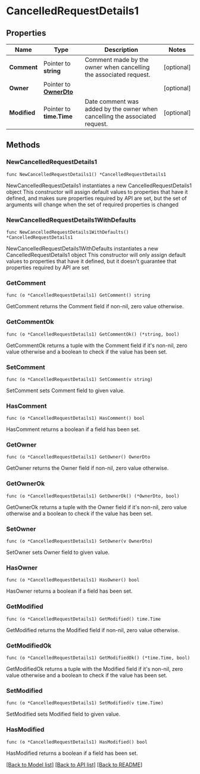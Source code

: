# CancelledRequestDetails1

## Properties

Name | Type | Description | Notes
------------ | ------------- | ------------- | -------------
**Comment** | Pointer to **string** | Comment made by the owner when cancelling the associated request. | [optional] 
**Owner** | Pointer to [**OwnerDto**](OwnerDto.md) |  | [optional] 
**Modified** | Pointer to **time.Time** | Date comment was added by the owner when cancelling the associated request. | [optional] 

## Methods

### NewCancelledRequestDetails1

`func NewCancelledRequestDetails1() *CancelledRequestDetails1`

NewCancelledRequestDetails1 instantiates a new CancelledRequestDetails1 object
This constructor will assign default values to properties that have it defined,
and makes sure properties required by API are set, but the set of arguments
will change when the set of required properties is changed

### NewCancelledRequestDetails1WithDefaults

`func NewCancelledRequestDetails1WithDefaults() *CancelledRequestDetails1`

NewCancelledRequestDetails1WithDefaults instantiates a new CancelledRequestDetails1 object
This constructor will only assign default values to properties that have it defined,
but it doesn't guarantee that properties required by API are set

### GetComment

`func (o *CancelledRequestDetails1) GetComment() string`

GetComment returns the Comment field if non-nil, zero value otherwise.

### GetCommentOk

`func (o *CancelledRequestDetails1) GetCommentOk() (*string, bool)`

GetCommentOk returns a tuple with the Comment field if it's non-nil, zero value otherwise
and a boolean to check if the value has been set.

### SetComment

`func (o *CancelledRequestDetails1) SetComment(v string)`

SetComment sets Comment field to given value.

### HasComment

`func (o *CancelledRequestDetails1) HasComment() bool`

HasComment returns a boolean if a field has been set.

### GetOwner

`func (o *CancelledRequestDetails1) GetOwner() OwnerDto`

GetOwner returns the Owner field if non-nil, zero value otherwise.

### GetOwnerOk

`func (o *CancelledRequestDetails1) GetOwnerOk() (*OwnerDto, bool)`

GetOwnerOk returns a tuple with the Owner field if it's non-nil, zero value otherwise
and a boolean to check if the value has been set.

### SetOwner

`func (o *CancelledRequestDetails1) SetOwner(v OwnerDto)`

SetOwner sets Owner field to given value.

### HasOwner

`func (o *CancelledRequestDetails1) HasOwner() bool`

HasOwner returns a boolean if a field has been set.

### GetModified

`func (o *CancelledRequestDetails1) GetModified() time.Time`

GetModified returns the Modified field if non-nil, zero value otherwise.

### GetModifiedOk

`func (o *CancelledRequestDetails1) GetModifiedOk() (*time.Time, bool)`

GetModifiedOk returns a tuple with the Modified field if it's non-nil, zero value otherwise
and a boolean to check if the value has been set.

### SetModified

`func (o *CancelledRequestDetails1) SetModified(v time.Time)`

SetModified sets Modified field to given value.

### HasModified

`func (o *CancelledRequestDetails1) HasModified() bool`

HasModified returns a boolean if a field has been set.


[[Back to Model list]](../README.md#documentation-for-models) [[Back to API list]](../README.md#documentation-for-api-endpoints) [[Back to README]](../README.md)


